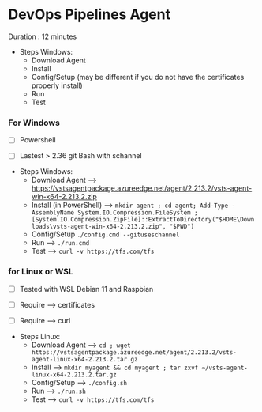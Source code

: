 # DevOps Pipelines Agent

Duration : 12 minutes

- Steps Windows:
  + Download Agent
  + Install
  + Config/Setup (may be different if you do not have the certificates properly install)
  + Run
  + Test

### For Windows

- [ ] Powershell
- [ ] Lastest > 2.36 git Bash with schannel


- Steps Windows:
  + Download Agent --> https://vstsagentpackage.azureedge.net/agent/2.213.2/vsts-agent-win-x64-2.213.2.zip
  + Install (in PowerShell) --> `mkdir agent ; cd agent; Add-Type -AssemblyName System.IO.Compression.FileSystem ; [System.IO.Compression.ZipFile]::ExtractToDirectory("$HOME\Downloads\vsts-agent-win-x64-2.213.2.zip", "$PWD")`
  + Config/Setup `./config.cmd --gituseschannel`
  + Run --> `./run.cmd`
  + Test --> `curl -v https://tfs.com/tfs`

### for Linux or WSL

- [ ] Tested with WSL Debian 11 and Raspbian
- [ ] Require --> certificates
- [ ] Require --> curl


- Steps Linux:
  + Download Agent --> `cd ; wget https://vstsagentpackage.azureedge.net/agent/2.213.2/vsts-agent-linux-x64-2.213.2.tar.gz`
  + Install --> `mkdir myagent && cd myagent ; tar zxvf ~/vsts-agent-linux-x64-2.213.2.tar.gz`
  + Config/Setup --> `./config.sh`
  + Run -->  `./run.sh`
  + Test --> `curl -v https://tfs.com/tfs`
